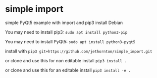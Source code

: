 # simple import
simple PyQt5 example with import and pip3 install
Debian

You may need to install pip3:
``sudo apt install python3-pip``

You may need to install PyQt5:
``sudo apt install python3-pyqt5``

install with
``pip3 git+https://github.com/jethornton/simple_import.git``

or clone and use this for non editable install
``pip3 install .``

or clone and use this for an editable install
``pip3 install -e .``

